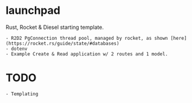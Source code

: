 # launchpad

Rust, Rocket & Diesel starting template.

	- R2D2 PgConnection thread pool, managed by rocket, as shown [here](https://rocket.rs/guide/state/#databases)
	- dotenv
	- Example Create & Read application w/ 2 routes and 1 model.

# TODO

	- Templating
